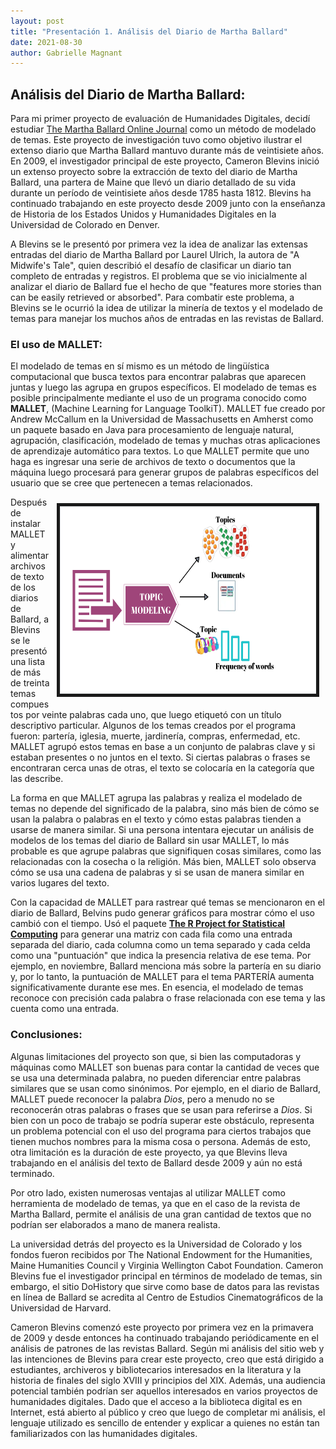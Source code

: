 ```yaml
---
layout: post
title: "Presentación 1. Análisis del Diario de Martha Ballard"
date: 2021-08-30
author: Gabrielle Magnant
---
```

## Análisis del Diario de Martha Ballard:

Para mi primer proyecto de evaluación de Humanidades Digitales, decidí estudiar [The Martha Ballard Online Journal](https://www.cameronblevins.org/posts/topic-modeling-martha-ballards-diary/) como un método de modelado de temas. Este proyecto de investigación tuvo como objetivo ilustrar el extenso diario que Martha Ballard mantuvo durante más de veintisiete años. En 2009, el investigador principal de este proyecto, Cameron Blevins inició un extenso proyecto sobre la extracción de texto del diario de Martha Ballard, una partera de Maine que llevó un diario detallado de su vida durante un período de veintisiete años desde 1785 hasta 1812. Blevins ha continuado trabajando en este proyecto desde 2009 junto con la enseñanza de Historia de los Estados Unidos y Humanidades Digitales en la Universidad de Colorado en Denver.

A Blevins se le presentó por primera vez la idea de analizar las extensas entradas del diario de Martha Ballard por Laurel Ulrich, la autora de "A Midwife's Tale", quien describió el desafío de clasificar un diario tan completo de entradas y registros. El problema que se vio inicialmente al analizar el diario de Ballard fue el hecho de que "features more stories than can be easily retrieved or absorbed". Para combatir este problema, a Blevins se le ocurrió la idea de utilizar la minería de textos y el modelado de temas para manejar los muchos años de entradas en las revistas de Ballard.

### El uso de MALLET:
El modelado de temas en sí mismo es un método de lingüística computacional que busca textos para encontrar palabras que aparecen juntas y luego las agrupa en grupos específicos. El modelado de temas es posible principalmente mediante el uso de un programa conocido como **MALLET**, (Machine Learning for Language ToolkiT). MALLET fue creado por Andrew McCallum en la Universidad de Massachusetts en Amherst como un paquete basado en Java para procesamiento de lenguaje natural, agrupación, clasificación, modelado de temas y muchas otras aplicaciones de aprendizaje automático para textos. Lo que MALLET permite que uno haga es ingresar una serie de archivos de texto o documentos que la máquina luego procesará para generar grupos de palabras específicos del usuario que se cree que pertenecen a temas relacionados.

<img src="/assets/images/mallet.png" height="300" width="410" align="right" border="5px solid #000000" style="margin:10px;"> 

Después de instalar MALLET y alimentar archivos de texto de los diarios de Ballard, a Blevins se le presentó una lista de más de treinta temas compuestos por veinte palabras cada uno, que luego etiquetó con un título descriptivo particular. Algunos de los temas creados por el programa fueron: partería, iglesia, muerte, jardinería, compras, enfermedad, etc. MALLET agrupó estos temas en base a un conjunto de palabras clave y si estaban presentes o no juntos en el texto. Si ciertas palabras o frases se encontraran cerca unas de otras, el texto se colocaría en la categoría que las describe.


La forma en que MALLET agrupa las palabras y realiza el modelado de temas no depende del significado de la palabra, sino más bien de cómo se usan la palabra o palabras en el texto y cómo estas palabras tienden a usarse de manera similar. Si una persona intentara ejecutar un análisis de modelos de los temas del diario de Ballard sin usar MALLET, lo más probable es que agrupe palabras que signifiquen cosas similares, como las relacionadas con la cosecha o la religión. Más bien, MALLET solo observa cómo se usa una cadena de palabras y si se usan de manera similar en varios lugares del texto.

Con la capacidad de MALLET para rastrear qué temas se mencionaron en el diario de Ballard, Belvins pudo generar gráficos para mostrar cómo el uso cambió con el tiempo. Usó el paquete [**The R Project for Statistical Computing**](https://www.r-project.org/) para generar una matriz con cada fila como una entrada separada del diario, cada columna como un tema separado y cada celda como una "puntuación" que indica la presencia relativa de ese tema. Por ejemplo, en noviembre, Ballard menciona más sobre la partería en su diario y, por lo tanto, la puntuación de MALLET para el tema PARTERÍA aumenta significativamente durante ese mes. En esencia, el modelado de temas reconoce con precisión cada palabra o frase relacionada con ese tema y las cuenta como una entrada. 


### Conclusiones:
Algunas limitaciones del proyecto son que, si bien las computadoras y máquinas como MALLET son buenas para contar la cantidad de veces que se usa una determinada palabra, no pueden diferenciar entre palabras similares que se usan como sinónimos. Por ejemplo, en el diario de Ballard, MALLET puede reconocer la palabra  <i>Dios</i>, pero a menudo no se reconocerán otras palabras o frases que se usan para referirse a <i>Dios</i>. Si bien con un poco de trabajo se podría superar este obstáculo, representa un problema potencial con el uso del programa para ciertos trabajos que tienen muchos nombres para la misma cosa o persona. Además de esto, otra limitación es la duración de este proyecto, ya que Blevins lleva trabajando en el análisis del texto de Ballard desde 2009 y aún no está terminado.

Por otro lado, existen numerosas ventajas al utilizar MALLET como herramienta de modelado de temas, ya que en el caso de la revista de Martha Ballard, permite el análisis de una gran cantidad de textos que no podrían ser elaborados a mano de manera realista.

La universidad detrás del proyecto es la Universidad de Colorado y los fondos fueron recibidos por The National Endowment for the Humanities, Maine Humanities Council y Virginia Wellington Cabot Foundation. Cameron Blevins fue el investigador principal en términos de modelado de temas, sin embargo, el sitio DoHistory que sirve como base de datos para las revistas en línea de Ballard se acredita al Centro de Estudios Cinematográficos de la Universidad de Harvard.

Cameron Blevins comenzó este proyecto por primera vez en la primavera de 2009 y desde entonces ha continuado trabajando periódicamente en el análisis de patrones de las revistas Ballard. Según mi análisis del sitio web y las intenciones de Blevins para crear este proyecto, creo que está dirigido a estudiantes, archiveros y bibliotecarios interesados en la literatura y la historia de finales del siglo XVIII y principios del XIX. Además, una audiencia potencial también podrían ser aquellos interesados en varios proyectos de humanidades digitales. Dado que el acceso a la biblioteca digital es en Internet, está abierto al público y creo que luego de completar mi análisis, el lenguaje utilizado es sencillo de entender y explicar a quienes no están tan familiarizados con las humanidades digitales.

